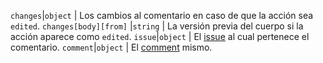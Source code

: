 `changes`|`object` | Los cambios al comentario en caso de que la acción sea `edited`. `changes[body][from]` |`string` | La versión previa del cuerpo si la acción aparece como `edited`. `issue`|`object` | El [issue](/rest/reference/issues) al cual pertenece el comentario. `comment`|`object` | El [comment](/rest/reference/issues#comments) mismo.
